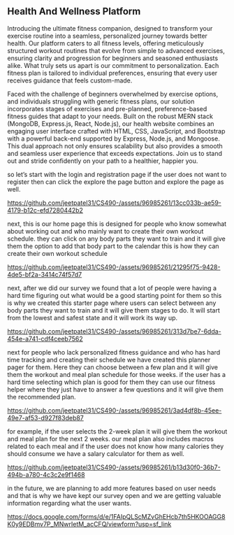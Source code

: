 ## Health And Wellness Platform

Introducing the ultimate fitness companion, designed to transform your exercise routine into a seamless, personalized journey towards better health. Our platform caters to all fitness levels, offering meticulously structured workout routines that evolve from simple to advanced exercises, ensuring clarity and progression for beginners and seasoned enthusiasts alike. What truly sets us apart is our commitment to personalization. Each fitness plan is tailored to individual preferences, ensuring that every user receives guidance that feels custom-made.

Faced with the challenge of beginners overwhelmed by exercise options, and individuals struggling with generic fitness plans, our solution incorporates stages of exercises and pre-planned, preference-based fitness guides that adapt to your needs. Built on the robust MERN stack (MongoDB, Express.js, React, Node.js), our health website combines an engaging user interface crafted with HTML, CSS, JavaScript, and Bootstrap with a powerful back-end supported by Express, Node.js, and Mongoose. This dual approach not only ensures scalability but also provides a smooth and seamless user experience that exceeds expectations. Join us to stand out and stride confidently on your path to a healthier, happier you.

so let’s start with the login and registration page if the user does not want to register then can click the explore the page button and explore the page as well.

https://github.com/jeetpatel31/CS490-/assets/96985261/13cc033b-ae59-4179-b12c-efd7280442b2

next, this is our home page this is designed for people who know somewhat about working out and who mainly want to create their own workout schedule. they can click on any body parts they want to train and it will give them the option to add that body part to the calendar this is how they can create their own workout schedule

https://github.com/jeetpatel31/CS490-/assets/96985261/21295f75-9428-4de5-bf2a-3414c74f57d7

next, after we did our survey we found that a lot of people were having a hard time figuring out what would be a good starting point for them so this is why we created this starter page where users can select between any body parts they want to train and it will give them stages to do. It will start from the lowest and safest state and it will work its way up. 

https://github.com/jeetpatel31/CS490-/assets/96985261/313d7be7-6dda-454e-a741-cdf4ceeb7562

next for people who lack personalized fitness guidance and who has hard time tracking and creating their schedule we have created this planner pager for them. Here they can choose between a few plan and it will give them the workout and meal plan schedule for those weeks. if the user has a hard time selecting which plan is good for them they can use our fitness helper where they just have to answer a few questions and it will give them the recommended plan.

https://github.com/jeetpatel31/CS490-/assets/96985261/3ad4df8b-45ee-49e7-af53-d927f83deb87

for example, if the user selects the 2-week plan it will give them the workout and meal plan for the next 2 weeks. our meal plan also includes macros related to each meal and if the user does not know how many calories they should consume we have a salary calculator for them as well.

https://github.com/jeetpatel31/CS490-/assets/96985261/b13d30f0-36b7-494b-a780-4c3c2e9f1468

in the future, we are planning to add more features based on user needs and that is why we have kept our survey open and we are getting valuable information regarding what the user wants. 

https://docs.google.com/forms/d/e/1FAIpQLScMZvGhEHcb7th5HKOOAGG8K0y9EDBmv7P_MNwrIetM_acCFQ/viewform?usp=sf_link